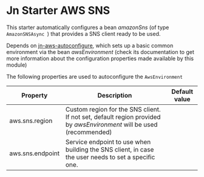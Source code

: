 # Jn Starter AWS SNS

This starter automatically configures a bean _amazonSns_ (of type `AmazonSNSAsync `) that
provides a SNS client ready to be used.

Depends on [jn-aws-autoconfigure](../jn-aws-autoconfigure/README.md), which sets up a basic common environment via
the bean _awsEnvironment_
(check its documentation to get more information about the configuration properties made available by this module)

The following properties are used to autoconfigure the `AwsEnvironment`

| Property               | Description                                                                | Default value  |
| ---------------------- | -------------------------------------------------------------------------- | -------------- |
| aws.sns.region | Custom region for the SNS client. If not set, default region provided by _awsEnvironment_ will be used (recommended) | |
| aws.sns.endpoint  | Service endpoint to use when building the SNS client, in case the user needs to set a specific one.  | |
